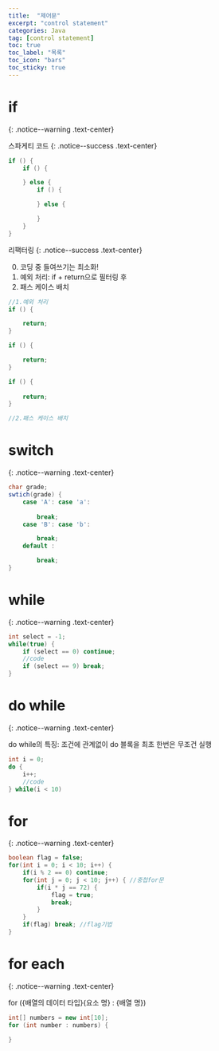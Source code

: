 ```yaml
---
title:  "제어문"
excerpt: "control statement"
categories: Java
tag: [control statement]
toc: true
toc_label: "목록"
toc_icon: "bars"
toc_sticky: true
---
```


# if
{: .notice--warning .text-center}

스파게티 코드
{: .notice--success .text-center}

```java
if () {
    if () {

    } else {
        if () {

        } else {

        }
    }
}
```

리팩터링
{: .notice--success .text-center}

0. 코딩 중 들여쓰기는 최소화!
1. 예외 처리: if + return으로 필터링 후
2. 패스 케이스 배치

```java
//1.예외 처리
if () {

    return;
}

if () {

    return;
}

if () {
    
    return;
}

//2.패스 케이스 배치
```

# switch
{: .notice--warning .text-center}

```java
char grade;
swtich(grade) {
    case 'A': case 'a':
        
        break;
    case 'B': case 'b':

        break;
    default :

        break;
}
```

# while
{: .notice--warning .text-center}

```java
int select = -1;
while(true) {
    if (select == 0) continue;
    //code
    if (select == 9) break;
}
```

# do while
{: .notice--warning .text-center}

do while의 특징: 조건에 관계없이 do 블록을 최초 한번은 무조건 실행
```java
int i = 0;
do {
    i++;
    //code
} while(i < 10)
```

# for
{: .notice--warning .text-center}

```java
boolean flag = false;
for(int i = 0; i < 10; i++) {
    if(i % 2 == 0) continue;
    for(int j = 0; j < 10; j++) { //중첩for문
        if(i * j == 72) {
            flag = true;
            break;
        }
    }
    if(flag) break; //flag기법
}
```

# for each
{: .notice--warning .text-center}

for ({배열의 데이터 타입}{요소 명} : {배열 명})
```java
int[] numbers = new int[10];
for (int number : numbers) {

}
```